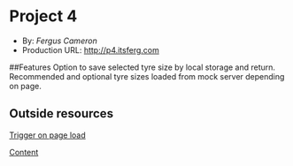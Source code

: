# Project 4
+ By: *Fergus  Cameron*
+ Production URL: <http://p4.itsferg.com>

##Features
Option to save selected tyre size by local storage and return.
Recommended and optional tyre sizes loaded from mock server depending on page.


## Outside resources
[Trigger on page load](https://stackoverflow.com/questions/35064845/how-to-trigger-a-method-at-page-load-in-vuejs/48832880)

[Content](http://www.cinturato.net/)
